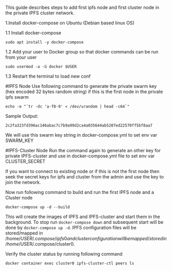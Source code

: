 This guide describes steps to add first ipfs node and first cluster node in the private IPFS cluster network.

1.Install docker-compose on Ubuntu (Debian based linux OS)

1.1 Install docker-compose
```
sudo apt install -y docker-compose
```
1.2 Add your user to Docker group so that docker commands can be run from your user
```
sudo usermod -a -G docker $USER
```
1.3 Restart the terminal to load new conf

#IPFS Node 
Use following command to generate the private swarm key (hex encoded 32 bytes random string) if this is the first node in the private ipfs swarm
```
echo -e "`tr -dc 'a-f0-9' < /dev/urandom | head -c64`"
```
Sample Output:
```
2c2fa323fd396ac146abac7c7b9a99d2ca4a035644ab5207ed22570ff5bf8aa7
``` 
We will use this swarm key string in docker-compose.yml to set env var SWARM_KEY

#IPFS-Cluster Node 
Run the command again to generate an other key for private IPFS-cluster and use in docker-compose.yml file to set env var  CLUSTER_SECRET

If you want to connect to existing node or if this is not the first node then seek the secret keys for ipfs and cluster from the admin and  use the key to join the network. 

Now run following command to build and run the first IPFS node and a Cluster node
```
docker-compose up -d --build
```
This will create the images of IPFS and IPFS-cluster and start them in the background. To stop run ```docker-compose down``` and subsequent start will be done by ``` docker-compose up -d ```. IPFS configuration files will be stored/mapped in /home/$USER/.compose/ipfs0 and cluster configuration will be mapped/stored in /home/$USER/.compose/cluster0.

Verify the cluster status by running following command
```
docker container exec cluster0 ipfs-cluster-ctl peers ls
```


